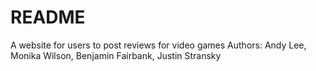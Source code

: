 # README

<Name TBD>
A website for users to post reviews for video games
Authors: Andy Lee, Monika Wilson, Benjamin Fairbank, Justin Stransky

<!-- This README would normally document whatever steps are necessary to get the
application up and running.

Things you may want to cover:

* Ruby version

* System dependencies

* Configuration

* Database creation

* Database initialization

* How to run the test suite

* Services (job queues, cache servers, search engines, etc.)

* Deployment instructions

* ... -->
